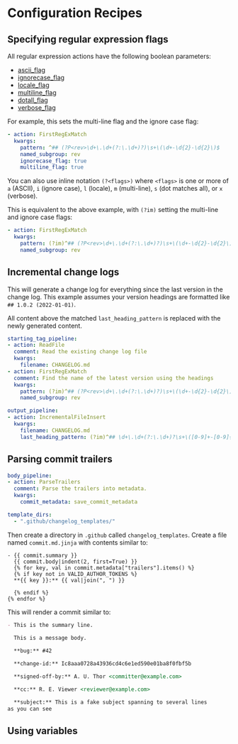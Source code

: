 # Configuration Recipes

## Specifying regular expression flags

All regular expression actions have the following boolean parameters:

- [ascii_flag](https://docs.python.org/3/library/re.html#re.ASCII)
- [ignorecase_flag](https://docs.python.org/3/library/re.html#re.IGNORECASE)
- [locale_flag](https://docs.python.org/3/library/re.html#re.LOCALE)
- [multiline_flag](https://docs.python.org/3/library/re.html#re.MULTILINE)
- [dotall_flag](https://docs.python.org/3/library/re.html#re.DOTALL)
- [verbose_flag](https://docs.python.org/3/library/re.html#re.VERBOSE)

For example, this sets the multi-line flag and the ignore case flag:

```yaml
- action: FirstRegExMatch
  kwargs:
    pattern: ^## (?P<rev>\d+\.\d+(?:\.\d+)?)\s+\(\d+-\d{2}-\d{2}\)$
    named_subgroup: rev
    ignorecase_flag: true
    multiline_flag: true
```

You can also use inline notation `(?<flags>)` where `<flags>` is one or more of `a` (ASCII), `i` (ignore case), `l` (locale), `m` (multi-line), `s` (dot matches all), or `x` (verbose). 

This is equivalent to the above example, with `(?im)` setting the multi-line and ignore case flags:

```yaml
- action: FirstRegExMatch
  kwargs:
    pattern: (?im)^## (?P<rev>\d+\.\d+(?:\.\d+)?)\s+\(\d+-\d{2}-\d{2}\)$
    named_subgroup: rev
```

## Incremental change logs

This will generate a change log for everything since the last version in the change log. This example assumes your version headings are formatted like `## 1.0.2 (2022-01-01)`.

All content above the matched `last_heading_pattern` is replaced with the newly generated content.

```yaml
starting_tag_pipeline:
- action: ReadFile
  comment: Read the existing change log file
  kwargs:
    filename: CHANGELOG.md
- action: FirstRegExMatch
  comment: Find the name of the latest version using the headings
  kwargs:
    pattern: (?im)^## (?P<rev>\d+\.\d+(?:\.\d+)?)\s+\(\d+-\d{2}-\d{2}\)$
    named_subgroup: rev

output_pipeline:
- action: IncrementalFileInsert
  kwargs:
    filename: CHANGELOG.md
    last_heading_pattern: (?im)^## \d+\.\d+(?:\.\d+)?\s+\([0-9]+-[0-9]{2}-[0-9]{2}\)$
```

## Parsing commit trailers

```yaml
body_pipeline:
- action: ParseTrailers
  comment: Parse the trailers into metadata.
  kwargs:
    commit_metadata: save_commit_metadata

template_dirs:
  - ".github/changelog_templates/"
```

Then create a directory in `.github` called `changelog_templates`. Create a file named `commit.md.jinja` with contents similar to:

```jinja
- {{ commit.summary }}
  {{ commit.body|indent(2, first=True) }}
  {% for key, val in commit.metadata["trailers"].items() %}
  {% if key not in VALID_AUTHOR_TOKENS %}
  **{{ key }}:** {{ val|join(", ") }}

  {% endif %}
{% endfor %}
```

This will render a commit similar to:

```markdown
- This is the summary line.
    
  This is a message body.

  **bug:** #42

  **change-id:** Ic8aaa0728a43936cd4c6e1ed590e01ba8f0fbf5b

  **signed-off-by:** A. U. Thor <committer@example.com>

  **cc:** R. E. Viewer <reviewer@example.com>

  **subject:** This is a fake subject spanning to several lines
as you can see
```


## Using variables
